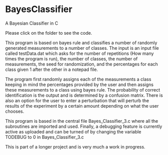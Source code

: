 # BayesClassifier
A Bayesian Classifier in C

Please click on the folder to see the code. 

This program is based on bayes rule and classifies a number of randomly generated measurements to a number of classes. The input is an input file called testData.dat which asks for the number of repetitions (How many times the program is run), the number of classes, the number of measurements, the seed for randomization, and the percentages for each class given 1 after the other in a notepad file.

The program first randomly assigns each of the measurements a class keeping in mind the percentages provided by the user and then assigns these measurements to a class using bayes rule. The probability of correct identification is the output and is determined by a confusion matrix. There is also an option for the user to enter a perturbation that will perturb the results of the experiment by a certain amount depending on what the user chooses.

This program is based in the central file Bayes_Classifier_3.c where all the subroutines are imported and used. Finally, a debugging feature is currently active as uploaded and can be turned of by changing the variable TODEBUG to 0 in Bayes_Classifier_3.c

This is part of a longer project and is very much a work in progress.
